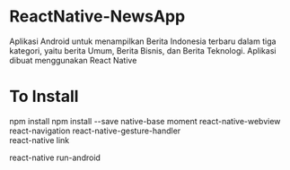 # ReactNative-NewsApp
Aplikasi Android untuk menampilkan Berita Indonesia terbaru dalam tiga kategori, yaitu berita Umum, Berita Bisnis, dan Berita Teknologi. Aplikasi dibuat menggunakan React Native





# To Install 
npm install
npm install --save native-base moment react-native-webview react-navigation react-native-gesture-handler  
react-native link

react-native run-android
